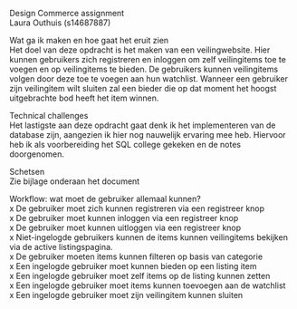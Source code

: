 Design Commerce assignment  
Laura Outhuis (s14687887)  


Wat ga ik maken en hoe gaat het eruit zien  
Het doel van deze opdracht is het maken van een veilingwebsite. Hier kunnen gebruikers zich registreren en inloggen om zelf veilingitems toe te voegen en op veilingitems te bieden. De gebruikers kunnen veilingitems volgen door deze toe te voegen aan hun watchlist. Wanneer een gebruiker zijn veilingitem wilt sluiten zal een bieder die op dat moment het hoogst uitgebrachte bod heeft het item winnen. 

Technical challenges  
Het lastigste aan deze opdracht gaat denk ik het implementeren van de database zijn, aangezien ik hier nog nauwelijk ervaring mee heb. Hiervoor heb ik als voorbereiding het SQL college gekeken en de notes doorgenomen. 

Schetsen  
Zie bijlage onderaan het document

Workflow: wat moet de gebruiker allemaal kunnen?  
x De gebruiker moet zich kunnen registreren via een registreer knop  
x De gebruiker moet kunnen inloggen via een registreer knop  
x De gebruiker moet kunnen uitloggen via een registreer knop  
x Niet-ingelogde gebruikers kunnen de items kunnen veilingitems bekijken via de active listingspagina.  
x De gebruiker moeten items kunnen filteren op basis van categorie  
x Een ingelogde gebruiker moet kunnen bieden op een listing item  
x Een ingelogde gebruiker moet zelf items op de listing kunnen zetten  
x Een ingelogde gebruiker moet items kunnen toevoegen aan de watchlist  
x Een ingelogde gebruiker moet zijn veilingitem kunnen sluiten  

